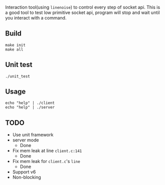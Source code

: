 Interaction tool(using `linenoise`) to control every step of socket api. This is a good tool to test low primitive socket api, program will stop and wait until you interact with a command.

## Build

```
make init
make all
```

## Unit test

```
./unit_test
```

## Usage

```
echo "help" | ./client
echo "help" | ./server
```

## TODO

- Use unit framework
- server mode
    + Done
- Fix mem leak at line `client.c:141`
    + Done
- Fix mem leak for `client.c`'s `line`
    + Done
- Support v6
- Non-blocking
